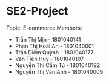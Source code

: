 # SE2-Project
Topic: E-commerce
Members:
- Trần Thị Mịn - 1801040141
- Phan Thị Hoài An - 1801040001
- Trần Diễm Quỳnh - 1801040177
- Văn Tiến Huy - 1801040107
- Nguyễn Thị Cẩm Tú - 1801040192
- Nguyễn Thị Vân Anh - 1801040009
